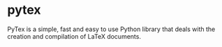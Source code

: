 # pytex
PyTex is a simple, fast and easy to use Python library that deals with the creation and compilation of LaTeX documents.
